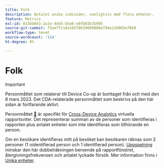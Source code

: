 ```yaml
---
title: Folk
description: Antalet unika individer, vanligtvis med flera enheter.
feature: Metrics
exl-id: 0136b843-2a1e-44d5-b5a6-e0fb03b7b995
source-git-commit: 75ae77c1da1b578639609888e794e13d965ef669
workflow-type: tm+mt
source-wordcount: '114'
ht-degree: 0%

---
```


# Folk

>[!IMPORTANT]
>
>Personmåttet som relaterar till Device Co-op är borttaget från och med den 8 mars 2023. Det CDA-relaterade personmåttet som beskrivs på den här sidan är fortfarande aktivt.

Personmåttet [&#128279;](overview.md) är specifikt för [Cross-Device Analytics](../cda/overview.md) virtuella rapportsviter. Det representerar summan av de personer som identifieras i rapporten plus antalet enheter som inte identifieras som tillhörande en person.

Om en besökare identifieras mitt på besöket kan besökaren räknas som 2 personer (1 oidentifierad person och 1 identifierad person). [Uppspelning](/help/components/cda/replay.md) minskar den här dubbelräkningen beroende på rapportfönstret, återgivningsfrekvensen och antalet lyckade försök. Mer information finns i [Unika enheter](unique-devices.md).
